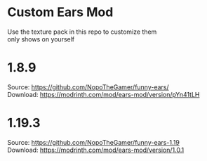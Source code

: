 # Custom Ears Mod

Use the texture pack in this repo to customize them  
only shows on yourself
# 1.8.9 
Source: https://github.com/NopoTheGamer/funny-ears/  
Download: https://modrinth.com/mod/ears-mod/version/pYn41tLH
# 1.19.3 
Source: https://github.com/NopoTheGamer/funny-ears-1.19  
Download: https://modrinth.com/mod/ears-mod/version/1.0.1
